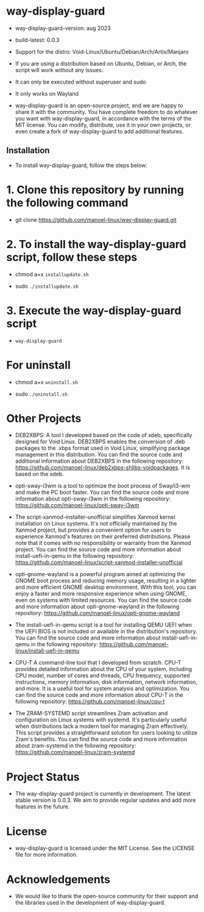 # way-display-guard

- way-display-guard-version: aug 2023

- build-latest: 0.0.3

- Support for the distro: Void-Linux/Ubuntu/Debian/Arch/Artix/Manjaro

- If you are using a distribution based on Ubuntu, Debian, or Arch, the script will work without any issues.

- It can only be executed without superuser and sudo

- It only works on Wayland

- way-display-guard is an open-source project, and we are happy to share it with the community. You have complete freedom to do whatever you want with way-display-guard, in accordance with the terms of the MIT license. You can modify, distribute, use it in your own projects, or even create a fork of way-display-guard to add additional features.

## Installation

- To install way-display-guard, follow the steps below:

# 1. Clone this repository by running the following command

- git clone https://github.com/manoel-linux/way-display-guard.git

# 2. To install the way-display-guard script, follow these steps

- chmod a+x `installupdate.sh`

- sudo `./installupdate.sh`

# 3. Execute the way-display-guard script

- `way-display-guard`

# For uninstall

- chmod a+x `uninstall.sh`

- sudo `./uninstall.sh`

# Other Projects

- DEB2XBPS: A tool I developed based on the code of xdeb, specifically designed for Void Linux. DEB2XBPS enables the conversion of .deb packages to the .xbps   format used in Void Linux, simplifying package management in this distribution. You can find the source code and additional information about DEB2XBPS in the  following repository: https://github.com/manoel-linux/deb2xbps-shlibs-voidpackages. It is based on the xdeb.

- opti-sway-i3wm is a tool to optimize the boot process of Sway/i3-wm and make the PC boot faster. You can find the source code and more information about opti-sway-i3wm in the following repository: https://github.com/manoel-linux/opti-sway-i3wm

- The script-xanmod-installer-unofficial simplifies Xanmod kernel installation on Linux systems. It's not officially maintained by the Xanmod project, but provides a convenient option for users to experience Xanmod's features on their preferred distributions. Please note that it comes with no responsibility or warranty from the Xanmod project. You can find the source code and more information about install-uefi-in-qemu in the following repository: https://github.com/manoel-linux/script-xanmod-installer-unofficial

- opti-gnome-wayland is a powerful program aimed at optimizing the GNOME boot process and reducing memory usage, resulting in a lighter and more efficient GNOME  desktop environment. With this tool, you can enjoy a faster and more responsive experience when using GNOME, even on systems with limited resources. You can find the source code and more information about opti-gnome-wayland in the following repository: https://github.com/manoel-linux/opti-gnome-wayland

- The install-uefi-in-qemu script is a tool for installing QEMU UEFI when the UEFI BIOS is not included or available in the distribution's repository. You can find the source code and more information about install-uefi-in-qemu in the following repository: https://github.com/manoel-linux/install-uefi-in-qemu

- CPU-T A command-line tool that I developed from scratch. CPU-T provides detailed information about the CPU of your system, including CPU model, number of cores and threads, CPU frequency, supported instructions, memory information, disk information, network information, and more. It is a useful tool for system analysis and optimization. You can find the source code and more information about CPU-T in the following repository: https://github.com/manoel-linux/cpu-t

- The ZRAM-SYSTEMD script streamlines Zram activation and configuration on Linux systems with systemd. It's particularly useful when distributions lack a modern tool for managing Zram effectively. This script provides a straightforward solution for users looking to utilize Zram's benefits. You can find the source code and more information about zram-systemd in the following repository: https://github.com/manoel-linux/zram-systemd

# Project Status

- The way-display-guard project is currently in development. The latest stable version is 0.0.3. We aim to provide regular updates and add more features in the future.

# License

- way-display-guard is licensed under the MIT License. See the LICENSE file for more information.

# Acknowledgements

- We would like to thank the open-source community for their support and the libraries used in the development of way-display-guard.
